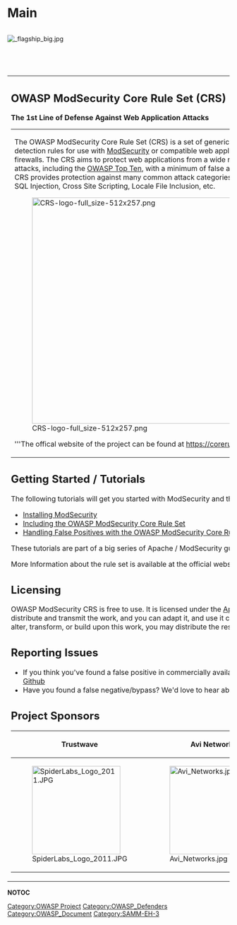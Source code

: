 # Main

<div style="width:100%;height:90px;border:0,margin:0;overflow: hidden;">

![_flagship_big.jpg](_flagship_big.jpg "_flagship_big.jpg")

</div>

<table>
<tbody>
<tr class="odd">
<td><h2 id="owasp_modsecurity_core_rule_set_crs">OWASP ModSecurity Core Rule Set (CRS)</h2>
<p><strong>The 1st Line of Defense Against Web Application Attacks</strong></p>
<table>
<tbody>
<tr class="odd">
<td><p>The OWASP ModSecurity Core Rule Set (CRS) is a set of generic attack detection rules for use with <a href="https://modsecurity.org">ModSecurity</a> or compatible web application firewalls. The CRS aims to protect web applications from a wide range of attacks, including the <a href="Top10" title="wikilink">OWASP Top Ten</a>, with a minimum of false alerts. The CRS provides protection against many common attack categories, including SQL Injection, Cross Site Scripting, Locale File Inclusion, etc.</p>
<figure>
<img src="CRS-logo-full_size-512x257.png" title="CRS-logo-full_size-512x257.png" alt="CRS-logo-full_size-512x257.png" width="512" /><figcaption>CRS-logo-full_size-512x257.png</figcaption>
</figure>
<p>'''The offical website of the project can be found at <a href="https://coreruleset.org"><a href="https://coreruleset.org">https://coreruleset.org</a></a>.</p></td>
<td><figure>
<img src="CRS3-movie-poster-thumb.jpeg" title="CRS3-movie-poster-thumb.jpeg" alt="CRS3-movie-poster-thumb.jpeg" width="300" /><figcaption>CRS3-movie-poster-thumb.jpeg</figcaption>
</figure></td>
</tr>
</tbody>
</table>
<h2 id="getting_started_tutorials">Getting Started / Tutorials</h2>
<p>The following tutorials will get you started with ModSecurity and the CRS v3.</p>
<ul>
<li><a href="https://www.netnea.com/cms/apache-tutorial-6_embedding-modsecurity/">Installing ModSecurity</a></li>
<li><a href="https://www.netnea.com/cms/apache-tutorial-7_including-modsecurity-core-rules/">Including the OWASP ModSecurity Core Rule Set</a></li>
<li><a href="https://www.netnea.com/cms/apache-tutorial-8_handling-false-positives-modsecurity-core-rule-set/">Handling False Positives with the OWASP ModSecurity Core Rule Set</a></li>
</ul>
<p>These tutorials are part of a big series of Apache / ModSecurity guides published by <a href="https://www.netnea.com/cms/apache-tutorials">netnea</a>. They are written by <a href=":user:Dune73" title="wikilink">Christian Folini</a>.</p>
<p>More Information about the rule set is available at the official website, <a href="https://coreruleset.org"><a href="https://coreruleset.org">https://coreruleset.org</a></a>.</p>
<h2 id="licensing">Licensing</h2>
<p>OWASP ModSecurity CRS is free to use. It is licensed under the <a href="http://www.apache.org/licenses/LICENSE-2.0.txt">Apache Software License version 2 (ASLv2)</a>, so you can copy, distribute and transmit the work, and you can adapt it, and use it commercially, but all provided that you attribute the work and if you alter, transform, or build upon this work, you may distribute the resulting work only under the same or similar license to this one.</p>
<h2 id="reporting_issues">Reporting Issues</h2>
<ul>
<li>If you think you've found a false positive in commercially available software and want us to take a look, submit an issue on <a href="https://github.com/SpiderLabs/owasp-modsecurity-crs/">our Github</a></li>
<li>Have you found a false negative/bypass? We'd love to hear about it - please responsibly disclose it to <a href="mailto:security@coreruleset.org">security@coreruleset.org</a></li>
</ul>
<h2 id="project_sponsors">Project Sponsors</h2>
<table>
<thead>
<tr class="header">
<th><p>Trustwave</p></th>
<th><p>Avi Networks</p></th>
<th><p>cPanel, Inc</p></th>
</tr>
</thead>
<tbody>
<tr class="odd">
<td><figure>
<img src="SpiderLabs_Logo_2011.JPG" title="SpiderLabs_Logo_2011.JPG" alt="SpiderLabs_Logo_2011.JPG" width="200" /><figcaption>SpiderLabs_Logo_2011.JPG</figcaption>
</figure></td>
<td><figure>
<img src="Avi_Networks.jpg" title="Avi_Networks.jpg" alt="Avi_Networks.jpg" width="200" /><figcaption>Avi_Networks.jpg</figcaption>
</figure></td>
<td><figure>
<img src="CPanel_logo.svg.png" title="CPanel_logo.svg.png" alt="CPanel_logo.svg.png" width="200" /><figcaption>CPanel_logo.svg.png</figcaption>
</figure></td>
</tr>
</tbody>
</table></td>
<td><h2 id="website">Website</h2>
<p><a href="https://coreruleset.org"><a href="https://coreruleset.org">https://coreruleset.org</a></a></p>
<h2 id="social_channels">Social Channels</h2>
<p><a href="https://twitter.com/coreruleset?lang=en">Twitter @CoreRuleSet</a></p>
<p><a href="https://lists.owasp.org/mailman/listinfo/owasp-modsecurity-core-rule-set">OWASP CRS Mailing List</a></p>
<h2 id="project_members">Project Members</h2>
<p>Project Leaders:</p>
<ul>
<li><a href=":User:Chaim_sanders" title="wikilink">Chaim Sanders</a></li>
<li><a href=":user:Dune73" title="wikilink">Christian Folini</a></li>
<li><a href=":User:lifeforms" title="wikilink">Walter Hop</a></li>
</ul>
<p>Contributors:</p>
<ul>
<li>Christoph Hansen</li>
<li>Felipe 'Zimmerle' Costa</li>
<li>Franziska Bühler</li>
<li>Victor Hora</li>
<li>Federico Schwindt</li>
<li>Felipe Zipitría</li>
<li>Manuel Spartan</li>
</ul>
<h2 id="quick_download">Quick Download</h2>
<p><a href="https://coreruleset.org/installation/">Installation Tutorial</a></p>
<p><a href="https://hub.docker.com/r/owasp/modsecurity-crs/">Docker Image</a></p>
<h2 id="source_code_repo">Source Code Repo</h2>
<p><a href="https://github.com/SpiderLabs/owasp-modsecurity-crs">GitHub Project</a></p>
<h2 id="news_and_events">News and Events</h2>
<p>We publish a monthly newsletter on the official website at <a href="https://coreruleset.org/"><a href="https://coreruleset.org">https://coreruleset.org</a></a></p>
<h2 id="donate">Donate</h2>
<p><paypal>ModSecurity Core Rule Set Project</paypal></p></td>
</tr>
</tbody>
</table>

__NOTOC__ <headertabs />

[Category:OWASP Project](Category:OWASP_Project "wikilink")
[Category:OWASP_Defenders](Category:OWASP_Defenders "wikilink")
[Category:OWASP_Document](Category:OWASP_Document "wikilink")
[Category:SAMM-EH-3](Category:SAMM-EH-3 "wikilink")